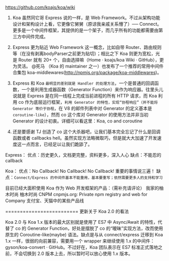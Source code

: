 https://github.com/koajs/koa/wiki

1. Koa 虽然同它哥 Express 说的一样，是 Web Framework。不过从架构功能设计和架构设计上看，它更像它舅舅（原谅我亲戚关系懵了）── Connect。更多是一个中间件框架，其提供的是一个架子，而几乎所有的功能都需要由第三方中间件完成。

2. Express 更为贴近 Web Framework 这一概念，比如自带 Router、路由规则等（在没有剥离bodyParser之前更为贴切）；相比之下 Koa 则更为宽松，光是 Router 就有 20+ 个，自由选择嘛（Home · koajs/koa Wiki · GitHub），更为灵活。 @死马 （Koa 的 maintainer 之一）也发布了一个推荐的常用中间件合集包 koa-middlewares(http://npmjs.org/package/koa-middlewares)。

3. Express 和 Koa `最明显的差别就是 Handler 的处理方法`，一个是普通的回调函数，一个是利用生成器函数（Generator Function）来作为响应器。往里头儿说就是 Express 是在同一线程上完成当前进程的所有 HTTP 请求，而 Koa 利用 co 作为底层运行框架，`利用 Generator 的特性，实现“协程响应”（并不能将 Generator 等价于协程`，在 V8 的邮件列表中对 Generator 的定义基本是 `coroutine-like`），然而 co 这个库对 Generator 的使用方法并非当初 Generator 的设计初衷。详细可以看这里：Koa, co and coroutine

4. 还是要感谢 TJ 创造了 co 这个大杀器吧，让我们基本完全忘记了什么是回调函数或者 callbacks hell。虽然实现方法略微取巧，但是就大大加速了开发速度这一点而言，已经足以让我们跪舔了。

Express：
优点：历史更久，文档更完整，资料更多，深入人心
缺点：不能忍的 callback

Koa：
优点：No Callback! No Callback! No Callback! 重要的事情说三遍！
缺点：`Connect/Express 的中间件基本不能重用，基本要重写；依然需要更多人的支持和学习`

目前已经大面积使用 Koa 作为 Web 开发框架的产品：（需补充请评论）
我家的柚木时尚 柚木时尚
CNPM cnpmjs.org: Private npm registry and web for Company
支付宝、天猫中的某些产品线

=========================
更新关于 Koa 2.0 的看法

Koa 2.0 与 Koa 1.x 版本的最大区别就是使用了 ES7 中 Async/Await 的特性，代替了 co 的 Generator Function，好处是摆脱了 co 的“暧昧”实现方法，改而使用原生的 Coroutine-like(maybe) 语法。缺点是与从 connect/express 迁移到 Koa 1.x 一样，很弱的向前兼容，需要用一个 wrapper 来继续使用 1.x 的中间件：gyson/koa-convert · GitHub。不过好在，Koa 团队表示在 ES7 标准正式落地之前，不会切换到 2.0 版本上去，所以暂时可以放心使用 1.x 版本。